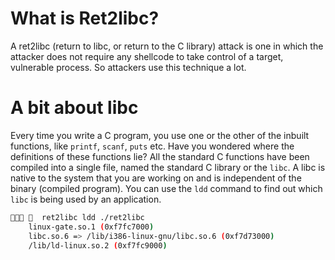 # What is Ret2libc?

A ret2libc (return to libc, or return to the C library) attack is one in which the attacker does not require any shellcode to take control of a target, vulnerable process. So attackers use this technique a lot.

# A bit about libc 

Every time you write a C program, you use one or the other of the inbuilt functions, like `printf`, `scanf`, `puts` etc. Have you wondered where the definitions of these functions lie? All the standard C functions have been compiled into a single file, named the standard C library or the `libc`. A libc is native to the system that you are working on and is independent of the binary (compiled program). You can use the `ldd` command to find out which `libc` is being used by an application.

```sh
   ret2libc ldd ./ret2libc 
	linux-gate.so.1 (0xf7fc7000)
	libc.so.6 => /lib/i386-linux-gnu/libc.so.6 (0xf7d73000)
	/lib/ld-linux.so.2 (0xf7fc9000)
  ```
